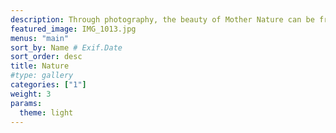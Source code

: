 ```yaml
---
description: Through photography, the beauty of Mother Nature can be frozen in time. This category celebrates the magic of our planet and beyond — from the immensity of the great outdoors, to miraculous moments in your own backyard.
featured_image: IMG_1013.jpg
menus: "main"
sort_by: Name # Exif.Date
sort_order: desc
title: Nature
#type: gallery
categories: ["1"]
weight: 3
params:
  theme: light
---
```

